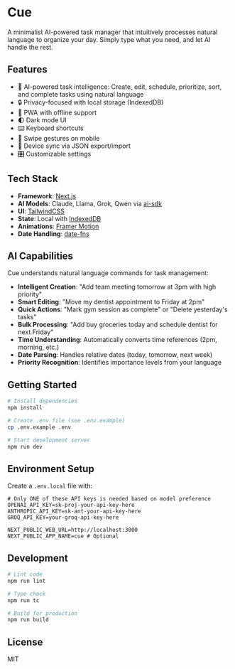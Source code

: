# Cue

A minimalist AI-powered task manager that intuitively processes natural language to organize your day. Simply type what you need, and let AI handle the rest.

## Features

- 🤖 AI-powered task intelligence: Create, edit, schedule, prioritize, sort, and complete tasks using natural language
- 🔒 Privacy-focused with local storage (IndexedDB)
- 📱 PWA with offline support
- 🌓 Dark mode UI
- ⌨️ Keyboard shortcuts
- 📱 Swipe gestures on mobile
- 🔄 Device sync via JSON export/import
- 🎛️ Customizable settings

## Tech Stack

- **Framework**: [Next.js](https://nextjs.org/)
- **AI Models**: Claude, Llama, Grok, Qwen via [ai-sdk](https://github.com/vercel/ai)
- **UI**: [TailwindCSS](https://tailwindcss.com/)
- **State**: Local with [IndexedDB](https://dexie.org/)
- **Animations**: [Framer Motion](https://www.framer.com/motion/)
- **Date Handling**: [date-fns](https://date-fns.org/)

## AI Capabilities

Cue understands natural language commands for task management:

- **Intelligent Creation**: "Add team meeting tomorrow at 3pm with high priority"
- **Smart Editing**: "Move my dentist appointment to Friday at 2pm"
- **Quick Actions**: "Mark gym session as complete" or "Delete yesterday's tasks"
- **Bulk Processing**: "Add buy groceries today and schedule dentist for next Friday"
- **Time Understanding**: Automatically converts time references (2pm, morning, etc.)
- **Date Parsing**: Handles relative dates (today, tomorrow, next week)
- **Priority Recognition**: Identifies importance levels from your language

## Getting Started

```bash
# Install dependencies
npm install

# Create .env file (see .env.example)
cp .env.example .env

# Start development server
npm run dev
```

## Environment Setup

Create a `.env.local` file with:

```
# Only ONE of these API keys is needed based on model preference
OPENAI_API_KEY=sk-proj-your-api-key-here
ANTHROPIC_API_KEY=sk-ant-your-api-key-here
GROQ_API_KEY=your-groq-api-key-here

NEXT_PUBLIC_WEB_URL=http://localhost:3000
NEXT_PUBLIC_APP_NAME=cue # Optional
```

## Development

```bash
# Lint code
npm run lint

# Type check
npm run tc

# Build for production
npm run build
```

## License

MIT